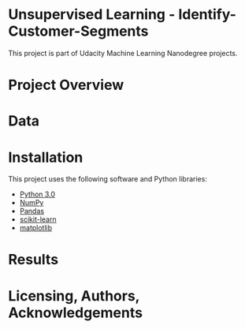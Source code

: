 # Unsupervised Learning - Identify-Customer-Segments
This project is part of Udacity Machine Learning Nanodegree projects.

# Project Overview

# Data

# Installation

This project uses the following software and Python libraries:
- [Python 3.0 ](https://www.python.org/download/releases/3.0/)
- [NumPy](https://numpy.org/)
- [Pandas](https://pandas.pydata.org/)
- [scikit-learn](https://scikit-learn.org/stable/)
- [matplotlib](https://matplotlib.org/)

# Results

# Licensing, Authors, Acknowledgements
